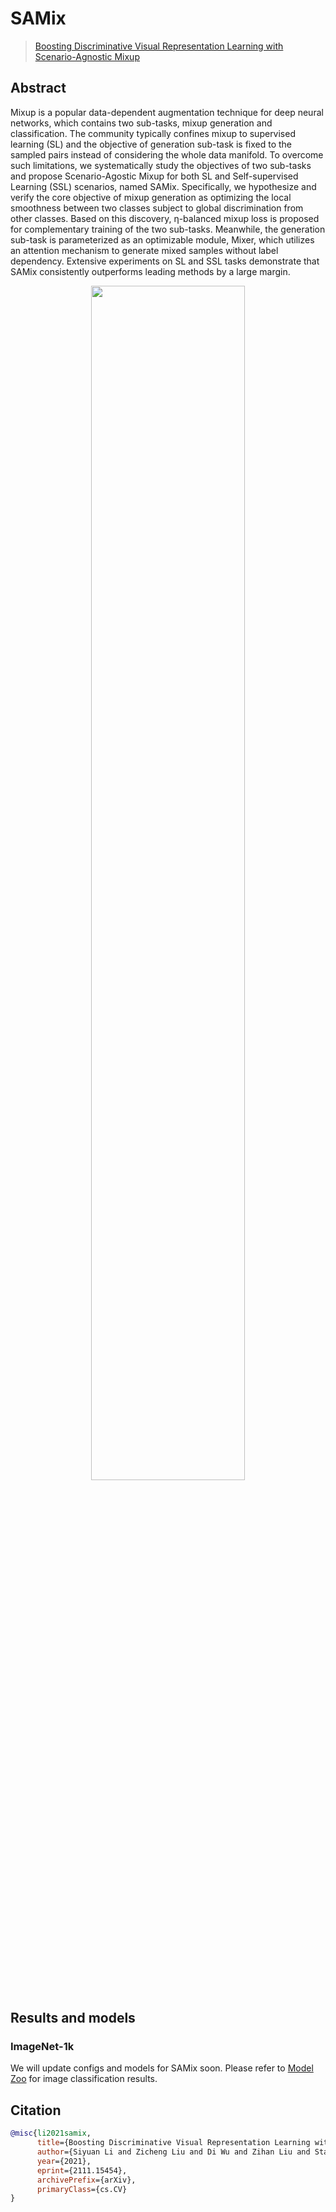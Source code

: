 # SAMix

> [Boosting Discriminative Visual Representation Learning with Scenario-Agnostic Mixup](https://arxiv.org/abs/2111.15454)

## Abstract

Mixup is a popular data-dependent augmentation technique for deep neural networks, which contains two sub-tasks, mixup generation and classification. The community typically confines mixup to supervised learning (SL) and the objective of generation sub-task is fixed to the sampled pairs instead of considering the whole data manifold. To overcome such limitations, we systematically study the objectives of two sub-tasks and propose Scenario-Agostic Mixup for both SL and Self-supervised Learning (SSL) scenarios, named SAMix. Specifically, we hypothesize and verify the core objective of mixup generation as optimizing the local smoothness between two classes subject to global discrimination from other classes. Based on this discovery, η-balanced mixup loss is proposed for complementary training of the two sub-tasks. Meanwhile, the generation sub-task is parameterized as an optimizable module, Mixer, which utilizes an attention mechanism to generate mixed samples without label dependency. Extensive experiments on SL and SSL tasks demonstrate that SAMix consistently outperforms leading methods by a large margin.

<div align=center>
<img src="https://user-images.githubusercontent.com/44519745/174272657-fb662377-b7c3-4faa-8d9b-ea6f1e08549e.png" width="70%"/>
</div>

## Results and models

### ImageNet-1k

We will update configs and models for SAMix soon. Please refer to [Model Zoo](https://github.com/Westlake-AI/openmixup/tree/main/docs/en/model_zoos/Model_Zoo_sup.md) for image classification results.

## Citation

```bibtex
@misc{li2021samix,
      title={Boosting Discriminative Visual Representation Learning with Scenario-Agnostic Mixup},
      author={Siyuan Li and Zicheng Liu and Di Wu and Zihan Liu and Stan Z. Li},
      year={2021},
      eprint={2111.15454},
      archivePrefix={arXiv},
      primaryClass={cs.CV}
}
```
